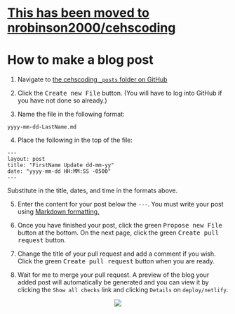 # [This has been moved to nrobinson2000/cehscoding](https://github.com/nrobinson2000/cehscoding)

# How to make a blog post

1. Navigate to [the cehscoding `_posts` folder on GitHub](https://github.com/nrobinson2000/cehscoding/tree/master/_posts)

2. Click the <kbd>Create new File</kbd> button.  (You will have to log into GitHub if you have not done so already.)

3. Name the file in the following format:

```
yyyy-mm-dd-LastName.md
```

4. Place the following in the top of the file:

```
---
layout: post
title: "FirstName Update dd-mm-yy"
date: "yyyy-mm-dd HH:MM:SS -0500"
---
```

Substitute in the title, dates, and time in the formats above.

5. Enter the content for your post below the `---`. You must write your post using [Markdown formatting.](https://daringfireball.net/projects/markdown/basics)

6. Once you have finished your post, click the green <kbd>Propose new File</kbd> button at the bottom.  On the next page, click the green <kbd>Create pull request</kbd> button.

7. Change the title of your pull request and add a comment if you wish.  Click the green <kbd>Create pull request</kbd> button when you are ready.

8. Wait for me to merge your pull request.  A preview of the blog your added post will automatically be generated and you can view it by clicking the `Show all checks` link and clicking `Details` on `deploy/netlify`.

<center><img src="https://github.com/nrobinson2000/cehscoding/raw/master/images/pullRequest.png"></center>
